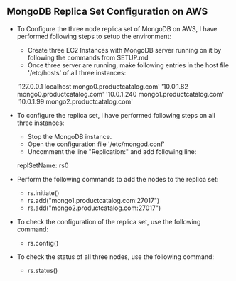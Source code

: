 ## MongoDB Replica Set Configuration on AWS
* To Configure the three node replica set of MongoDB on AWS, I have performed following steps to setup the environment:
	* Create three EC2 Instances with MongoDB server running on it by following the commands from SETUP.md
	* Once three server are running, make following entries in the host file '/etc/hosts' of all three instances:
	
	'127.0.0.1 localhost mongo0.productcatalog.com'
	'10.0.1.82 mongo0.productcatalog.com'
	'10.0.1.240 mongo1.productcatalog.com'
	'10.0.1.99 mongo2.productcatalog.com'

* To configure the replica set, I have performed following steps on all three instances:
	* Stop the MongoDB instance.
	* Open the configuration file '/etc/mongod.conf'
	* Uncomment the line "Replication:" and add following line:
	
	replSetName: rs0
	
* Perform the following commands to add the nodes to the replica set:
	* rs.initiate()
	* rs.add("mongo1.productcatalog.com:27017")
	* rs.add("mongo2.productcatalog.com:27017")

* To check the configuration of the replica set, use the following command:
	* rs.config()
	
* To check the status of all three nodes, use the following command:
	* rs.status()




